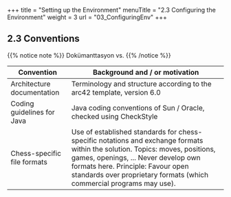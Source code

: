+++
title = "Setting up the Environment"
menuTitle = "2.3 Configuring the Environment"
weight = 3
url = "03_ConfiguringEnv"
+++

## 2.3 Conventions

{{% notice note %}}
Dokümanttasyon vs.
{{% /notice %}}

|  Convention | Background and / or motivation |
|-------------------------------|--------------------------------|
| Architecture documentation  | Terminology and structure according to the arc42 template, version 6.0                       |
| Coding guidelines for Java | Java coding conventions of Sun / Oracle, checked using CheckStyle |
| Chess-specific file formats | Use of established standards for chess-specific notations and exchange formats within the solution. Topics: moves, positions, games, openings, ... Never develop own formats here. Principle: Favour open standards over proprietary formats (which commercial programs may use). |
